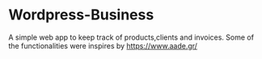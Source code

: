 # Wordpress-Business
A simple web app to keep track of products,clients and invoices.
Some of the functionalities were inspires by https://www.aade.gr/ 
